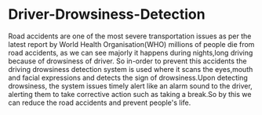 # Driver-Drowsiness-Detection
Road accidents are one of the most severe transportation issues as per the latest report by World Health Organisation(WHO) millions of people die from road accidents, as we can see majorly it happens during nights,long driving because of drowsiness of driver. So in-order to prevent this accidents the driving drowsiness detection system is used where it scans the eyes,mouth and facial expressions and detects the sign of drowsiness.Upon detecting drowsiness, the system issues timely alert like an alarm sound to the driver, alerting them to take corrective action such as taking a break.So by this we can reduce the road accidents and prevent people's life.
